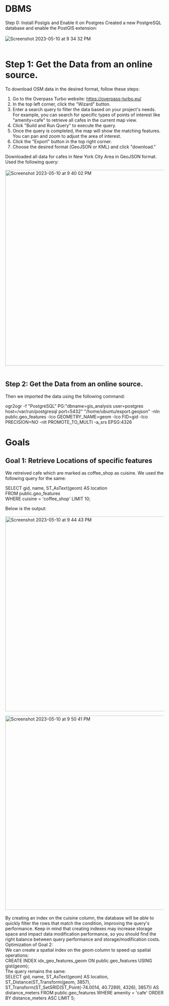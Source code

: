 # DBMS
Step 0: Install Postgis and Enable it on Postgres
Created a new PostgreSQL database and enable the PostGIS extension:<br><br>
![Screenshot 2023-05-10 at 9 34 32 PM](https://github.com/Astroboyag/DBMS/assets/46861452/df7d10f8-1a95-4e8c-be07-1c8a13574d57)<br><br>
<h1>Step 1: Get the Data from an online source.</h1>

To download OSM data in the desired format, follow these steps:

1) Go to the Overpass Turbo website: https://overpass-turbo.eu/
2) In the top left corner, click the "Wizard" button.
3) Enter a search query to filter the data based on your project's needs. For example, you can search for specific types of points of interest like "amenity=cafe" to retrieve all cafes in the current map view.
4) Click "Build and Run Query" to execute the query.
5) Once the query is completed, the map will show the matching features. You can pan and zoom to adjust the area of interest.
6) Click the "Export" button in the top right corner.
7) Choose the desired format (GeoJSON or KML) and click "download."

Downloaded all data for cafes in New York City Area in GeoJSON format. Used the following query: <br><br>
<img width="623" alt="Screenshot 2023-05-10 at 9 40 02 PM" src="https://github.com/Astroboyag/DBMS/assets/46861452/16c0196f-4a3c-44fe-ae73-56312fbe0fbe"><br><br>
<h2>Step 2: Get the Data from an online source.</h2>

Then we imported the data using the following command:

ogr2ogr -f "PostgreSQL" PG:"dbname=gis_analysis user=postgres host=/var/run/postgresql port=5432" "/home/ubuntu/export.geojson" -nln public.geo_features -lco GEOMETRY_NAME=geom -lco FID=gid -lco PRECISION=NO -nlt PROMOTE_TO_MULTI -a_srs EPSG:4326

<h1>Goals</h1>

<h2>Goal 1: Retrieve Locations of specific features</h2>

We retreived cafe which are marked as coffee_shop as cuisine. We used the following query for the same:

SELECT gid, name, ST_AsText(geom) AS location<br>
FROM public.geo_features<br>
WHERE cuisine = 'coffee_shop' LIMIT 10;<br>

Below is the output:<br><br>
<img width="620" alt="Screenshot 2023-05-10 at 9 44 43 PM" src="https://github.com/Astroboyag/DBMS/assets/46861452/d41ac01d-4ed5-4450-a071-79d231b7ebaa">


<img width="618" alt="Screenshot 2023-05-10 at 9 50 41 PM" src="https://github.com/Astroboyag/DBMS/assets/46861452/dc72803c-da67-4acf-af0a-18eca2f5dc8e"><br><br>
By creating an index on the cuisine column, the database will be able to quickly filter the rows that match the condition, improving the query's performance. Keep in mind that creating indexes may increase storage space and impact data modification performance, so you should find the right balance between query performance and storage/modification costs.<br>
Optimization of Goal 2:<br>
We can create a spatial index on the geom column to speed up spatial operations:<br>
CREATE INDEX idx_geo_features_geom ON public.geo_features USING gist(geom);<br>
The query remains the same:<br>
SELECT gid, name, ST_AsText(geom) AS location,
       ST_Distance(ST_Transform(geom, 3857), ST_Transform(ST_SetSRID(ST_Point(-74.0014, 40.7289), 4326), 3857)) AS distance_meters
FROM public.geo_features
WHERE amenity = 'cafe'
ORDER BY distance_meters ASC
LIMIT 5;









